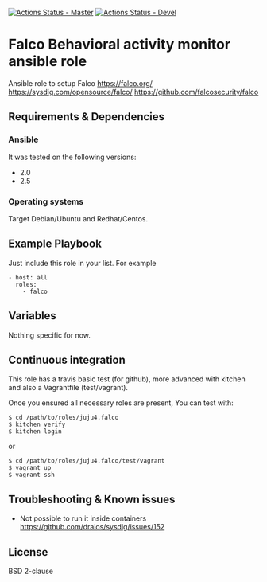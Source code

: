 [![Actions Status - Master](https://github.com/juju4/ansible-falco/workflows/AnsibleCI/badge.svg)](https://github.com/juju4/ansible-falco/actions?query=branch%3Amaster)
[![Actions Status - Devel](https://github.com/juju4/ansible-falco/workflows/AnsibleCI/badge.svg?branch=devel)](https://github.com/juju4/ansible-falco/actions?query=branch%3Adevel)

# Falco Behavioral activity monitor ansible role

Ansible role to setup Falco
https://falco.org/
https://sysdig.com/opensource/falco/
https://github.com/falcosecurity/falco

## Requirements & Dependencies

### Ansible
It was tested on the following versions:
 * 2.0
 * 2.5

### Operating systems

Target Debian/Ubuntu and Redhat/Centos.

## Example Playbook

Just include this role in your list.
For example

```
- host: all
  roles:
    - falco
```

## Variables

Nothing specific for now.

## Continuous integration

This role has a travis basic test (for github), more advanced with kitchen and also a Vagrantfile (test/vagrant).

Once you ensured all necessary roles are present, You can test with:
```
$ cd /path/to/roles/juju4.falco
$ kitchen verify
$ kitchen login
```
or
```
$ cd /path/to/roles/juju4.falco/test/vagrant
$ vagrant up
$ vagrant ssh
```

## Troubleshooting & Known issues

* Not possible to run it inside containers
https://github.com/draios/sysdig/issues/152

## License

BSD 2-clause

